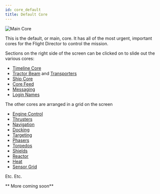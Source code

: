 ```yaml
---
id: core_default
title: Default Core
---
```


![Main Core](/img/core_mainCore.jpg)

This is the default, or main, core. It has all of the most urgent, important
cores for the Flight Director to control the mission.

Sections on the right side of the screen can be clicked on to slide out the
various cores:

* [Timeline Core](#)
* [Tractor Beam](/docs/card_tractor_beam.html) and
  [Transporters](/docs/card_transporters.html)
* [Ship Core](#)
* [Core Feed](#)
* [Messaging](#)
* [Login Names](#)

The other cores are arranged in a grid on the screen

* [Engine Control](/docs/card_engine_control.html)
* [Thrusters](/docs/card_thrusters.html)
* [Navigation](/docs/card_navigation.html)
* [Docking](/docs/card_docking.html)
* [Targeting](/docs/card_targeting.html)
* [Phasers](/docs/card_phaser_charging.html)
* [Torpedos](/docs/card_torpedo_loading.html)
* [Shields](/docs/card_shield_control.html)
* [Reactor](/docs/card_reactor_control.html)
* [Heat](#)
* [Sensor Grid](/docs/card_sensors.html)

Etc. Etc.

** More coming soon**
